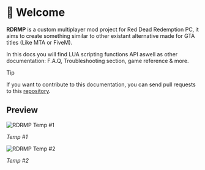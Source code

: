 # 👋 Welcome

**RDRMP** is a custom multiplayer mod project for Red Dead Redemption PC, it aims to create something similar to other existant alternative made for GTA titles (Like MTA or FiveM).

In this docs you will find LUA scripting functions API aswell as other documentation: F.A.Q, Troubleshooting section, game reference & more.

> [!TIP]
> If you want to contribute to this documentation, you can send pull requests to this [repository](https://github.com/Red-Mods/RDRMP-Docs/).

## Preview

![RDRMP Temp #1](assets/temp1.jpg)

*Temp #1*

![RDRMP Temp #2](assets/temp2.jpg)

*Temp #2*
